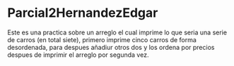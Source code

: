 # Parcial2HernandezEdgar
Este es una practica sobre un arreglo el cual imprime lo que seria una serie de carros (en  total siete), primero imprime cinco carros de forma desordenada, para despues añadiur otros dos y los ordena por precios despues de imprimir el arreglo por segunda vez.
